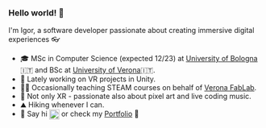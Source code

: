 ### Hello world! 👋

I'm Igor, a software developer passionate about creating immersive digital experiences 👓

- 🎓 MSc in Computer Science (expected 12/23) at [University of Bologna](https://corsi.unibo.it/2cycle/ComputerScience)🇮🇹 and BSc at [University of Verona](https://www.di.univr.it/?lang=en)🇮🇹.
- 🔭 Lately working on VR projects in Unity.
- 👨‍🏫 Occasionally teaching STEAM courses on behalf of [Verona FabLab](https://www.veronafablab.it/en/).
- 🎨 Not only XR - passionate also about pixel art and live coding music.
- ⛰️ Hiking whenever I can.
- 🔗 Say hi <a href="https://www.linkedin.com/in/igor-iurevici/"><img src="https://img.shields.io/badge/LinkedIn-0077B5?style=for-the-badge&logo=linkedin&logoColor=white" height="20" align="center"></a> or check my [Portfolio](https://igor-iurevici.github.io) 💼
